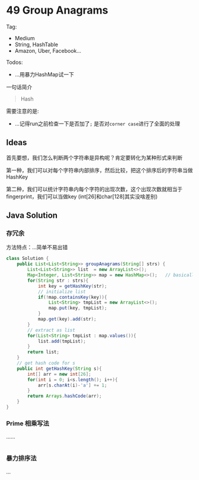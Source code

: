 # 49 Group Anagrams

Tag:

- Medium
- String, HashTable
- Amazon, Uber, Facebook...

Todos:

- ...用暴力HashMap试一下

一句话简介

> Hash

需要注意的是:

- ...记得run之前检查一下是否加了`;` 是否对`corner case`进行了全面的处理

## Ideas

首先要想，我们怎么判断两个字符串是异构呢？肯定要转化为某种形式来判断

第一种，我们可以对每个字符串内部排序，然后比较，把这个排序后的字符串当做HashKey

第二种，我们可以统计字符串内每个字符的出现次数，这个出现次数就相当于fingerprint，我们可以当做key (int[26]和char[128]其实没啥差别)

## Java Solution

### 存冗余

方法特点：...简单不易出错

```java
class Solution {
    public List<List<String>> groupAnagrams(String[] strs) {
        List<List<String>> list  = new ArrayList<>();
        Map<Integer, List<String>> map = new HashMap<>();   // basically if strs is empty, the following two loop will not deal with it
        for(String str : strs){
            int key = getHashKey(str);
            // initialize list
            if(!map.containsKey(key)){
                List<String> tmpList = new ArrayList<>();
                map.put(key, tmpList);
            }
            map.get(key).add(str);
        }
        // extract as list
        for(List<String> tmpList : map.values()){
            list.add(tmpList);
        }
        return list;
    }
    // get hash code for s 
    public int getHashKey(String s){
        int[] arr = new int[26];
        for(int i = 0; i<s.length(); i++){
            arr[s.charAt(i)-'a'] += 1;
        }
        return Arrays.hashCode(arr);
    }
}
```

### Prime 相乘写法

......

```java

```

### 暴力排序法

...

```java

```

